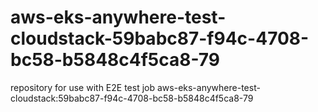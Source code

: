 # aws-eks-anywhere-test-cloudstack-59babc87-f94c-4708-bc58-b5848c4f5ca8-79
repository for use with E2E test job aws-eks-anywhere-test-cloudstack:59babc87-f94c-4708-bc58-b5848c4f5ca8-79
